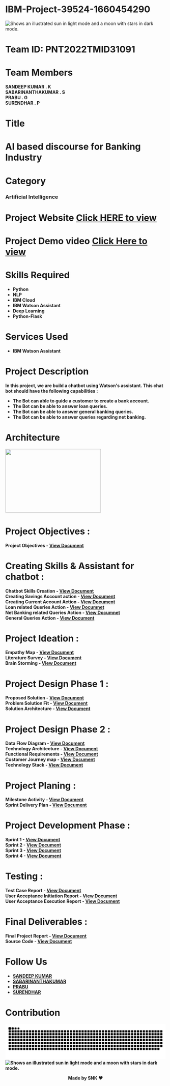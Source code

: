 

# IBM-Project-39524-1660454290
<picture>
  <source media="(prefers-color-scheme: dark)" srcset="https://user-images.githubusercontent.com/114660853/202789509-cde6d113-8a40-472f-b612-ac5f0c384780.gif">
  <source media="(prefers-color-scheme: light)" srcset="https://user-images.githubusercontent.com/114660853/202789509-cde6d113-8a40-472f-b612-ac5f0c384780.gif">
  <img alt="Shows an illustrated sun in light mode and a moon with stars in dark mode." src="https://user-images.githubusercontent.com/114660853/202789509-cde6d113-8a40-472f-b612-ac5f0c384780.gif">
</picture>

# Team ID: PNT2022TMID31091
# Team Members
<b> SANDEEP KUMAR . K <b><br>
<b> SABARINANTHAKUMAR . S<b><br>
<b> PRABU . G<b><br>
<b> SURENDHAR . P<b>



# Title

<h1> AI based discourse for Banking Industry<h1>

  


# Category 
<h3>Artificial Intelligence<h3>
  
# Project Website [Click HERE to view](https://sabari-snk.github.io/bankify/)
# Project Demo video [Click Here to view](https://drive.google.com/drive/u/0/folders/1Sd5QgqMob5q3hgnT4x3iM4-fHmvR0HIv)

# Skills Required
  
  <ul>
  <li>Python</li>
  <li>NLP</li>
  <li>IBM Cloud</li>
  <li>IBM Watson Assistant</li>
  <li>Deep Learning</li>
  <li>Python-Flask</li>
</ul>



# Services Used

<ul>
  <li>IBM Watson Assistant</li>
  </ul>

# Project Description
In this project, we are build a chatbot using Watson's assistant. This chat bot should have the following capabilities :
  
  <ul>

<li>The Bot can able to guide a customer to create a bank account.</li>
  <li>The Bot can be able to answer loan queries.</li>
<li>The Bot can be able to answer general banking queries.</li>
<li>The Bot can be able to answer queries regarding net banking.</li>
    </ul>

# Architecture 
<img src="https://user-images.githubusercontent.com/114660853/202467808-e443e047-c3cf-49fb-9561-9f66c5d5bfdc.png"  width="300" height="200">
  
# Project Objectives : 
  Project Objectives - [View Document](https://github.com/IBM-EPBL/IBM-Project-39524-1660454290/tree/main/Project%20Objectives)
  
# Creating Skills & Assistant for chatbot :
  Chatbot Skills Creation - [View Document](https://github.com/IBM-EPBL/IBM-Project-39524-1660454290/blob/main/Creating%20Skills%20%26%20Assistant%20for%20Chatbot/CREATING%20CHATBOT%20SKILLS.pdf)<br>
  Creating Savings Account action - [View Document](https://github.com/IBM-EPBL/IBM-Project-39524-1660454290/blob/main/Creating%20Skills%20%26%20Assistant%20for%20Chatbot/CREATING%20SAVING%20ACCOUNT%20ACTION.pdf)<br>
  Creating Current Account Action - [View Document](https://github.com/IBM-EPBL/IBM-Project-39524-1660454290/blob/main/Creating%20Skills%20%26%20Assistant%20for%20Chatbot/Creating%20Current%20Account%20Action.pdf)<br>
  Loan related Queries Action - [View Documnet](https://github.com/IBM-EPBL/IBM-Project-39524-1660454290/blob/main/Creating%20Skills%20%26%20Assistant%20for%20Chatbot/Creating%20Loan%20Account%20Action.pdf)<br>
  Net Banking related Queries Action - [View Documnet](https://github.com/IBM-EPBL/IBM-Project-39524-1660454290/blob/main/Creating%20Skills%20%26%20Assistant%20for%20Chatbot/Creating%20Netbanking%20Action.pdf)<br>
  General Queries Action - [View Document](https://github.com/IBM-EPBL/IBM-Project-39524-1660454290/blob/main/Creating%20Skills%20%26%20Assistant%20for%20Chatbot/CREATING%20GENERAL%20QUERY%20ACTION.pdf)
  
 # Project Ideation :
  Empathy Map - [View Document](https://github.com/IBM-EPBL/IBM-Project-39524-1660454290/blob/main/Pre%20development/Ideation/Empathy%20Map%20(1).pdf)<br>
  Literature Survey - [View Document](https://github.com/IBM-EPBL/IBM-Project-39524-1660454290/blob/main/Pre%20development/Ideation/LITERATURE-SURVEY-AI%20BASED%20DISCOURSE%20FOR%20BANKING%20INDUSTRY.pdf)<br>
  Brain Storming - [View Document](https://github.com/IBM-EPBL/IBM-Project-39524-1660454290/blob/main/Pre%20development/Ideation/Brain%20Storming.pdf)<br>
  
# Project Design Phase 1 :
  Proposed Solution - [View Document](https://github.com/IBM-EPBL/IBM-Project-39524-1660454290/blob/main/Pre%20development/Project%20design%20phase%201/Proposed%20solution.pdf)<br>
  Problem Solution Fit - [View Document](https://github.com/IBM-EPBL/IBM-Project-39524-1660454290/blob/main/Pre%20development/Project%20design%20phase%201/Problem%20Solution%20Fit.pdf)<br>
  Solution Architecture - [View Document](https://github.com/IBM-EPBL/IBM-Project-39524-1660454290/blob/main/Pre%20development/Project%20design%20phase%201/Solution%20Architecture.pdf)
  
 # Project Design Phase 2 :
  Data Flow Diagram - [View Document](https://github.com/IBM-EPBL/IBM-Project-39524-1660454290/blob/main/Pre%20development/Project%20design%20phase%202/Data%20flow%20diagrams%20and%20User%20stories%20(2).pdf)<br>
  Technology Architecture - [View Document](https://github.com/IBM-EPBL/IBM-Project-39524-1660454290/blob/main/Pre%20development/Project%20design%20phase%202/Technology%20Architecture.pdf)<br>
  Functional Requirements - [View Document](https://github.com/IBM-EPBL/IBM-Project-39524-1660454290/blob/main/Pre%20development/Project%20design%20phase%202/Functional%20Requirements.pdf)<br>
  Customer Journey map - [View Document](https://github.com/IBM-EPBL/IBM-Project-39524-1660454290/blob/main/Pre%20development/Project%20design%20phase%202/Customer%20Journey-Map.pdf)<br>
  Technology Stack - [View Document](https://github.com/IBM-EPBL/IBM-Project-39524-1660454290/blob/main/Pre%20development/Project%20design%20phase%202/Technology%20Architecture.pdf)
  
  # Project Planing :
  Milestone Activity - [View Document](https://github.com/IBM-EPBL/IBM-Project-39524-1660454290/blob/main/Pre%20development/Project%20planning/Milestone%20and%20activity--list.pdf)<br>
  Sprint Delivery Plan - [View Document](https://github.com/IBM-EPBL/IBM-Project-39524-1660454290/blob/main/Pre%20development/Project%20planning/Sprint%20Delivery-Plan.pdf)
  
  # Project Development Phase :
  Sprint 1 - [View Document](https://github.com/IBM-EPBL/IBM-Project-39524-1660454290/blob/main/Project%20Development%20Phase/Sprint%201/Sprint%20-%201.pdf)<br>
  Sprint 2 - [View Document](https://github.com/IBM-EPBL/IBM-Project-39524-1660454290/blob/main/Project%20Development%20Phase/Sprint%202/Sprint%20-%202.pdf)<br>
  Sprint 3 - [View Document](https://github.com/IBM-EPBL/IBM-Project-39524-1660454290/blob/main/Project%20Development%20Phase/Sprint%203/Sprint%20.%203.pdf)<br>
  Sprint 4 - [View Document](https://github.com/IBM-EPBL/IBM-Project-39524-1660454290/blob/main/Project%20Development%20Phase/Sprint%204/Sprint%20.4.pdf)
  
  # Testing :
  Test Case Report - [View Document](https://github.com/IBM-EPBL/IBM-Project-39524-1660454290/blob/main/Project%20Development%20Phase/Testing/Testcase%20Report.pdf)<br>
  User Acceptance Initiation Report - [View Document](https://github.com/IBM-EPBL/IBM-Project-39524-1660454290/blob/main/Project%20Development%20Phase/Testing/User%20Acceptance%20Initiation%20and%20Desgin.pdf)<br>
  User Acceptance Execution Report - [View Document](https://github.com/IBM-EPBL/IBM-Project-39524-1660454290/blob/main/Project%20Development%20Phase/Testing/UAT%20Report%20.pdf)
  
  # Final Deliverables : 
  Final Project Report - [View Document](https://github.com/IBM-EPBL/IBM-Project-39524-1660454290/blob/main/Final%20Deliverables/Project%20Final%20report/Project%20-%20Final%20report.pdf)<br>
  Source Code - [View Document](https://github.com/IBM-EPBL/IBM-Project-39524-1660454290/tree/main/Final%20Deliverables/Source%20Code)
  
  
# Follow Us 
  <ul>
    <li><b><a href="https://www.instagram.com/mr.chubby_charm/">SANDEEP KUMAR </a></b></li>
  <li><b><a href="https://www.instagram.com/sabari_snk_7665_/">SABARINANTHAKUMAR </a></b></li>
  <li><b><a href="https://www.instagram.com/prabu_solo__/">PRABU </a></b></li>
  <li><b><a href="https://www.instagram.com/surendhar_blackdevil/">SURENDHAR</a></b></li>
  
  </ul>
  
# Contribution 
  
<picture>
  <source media="(prefers-color-scheme: dark)" srcset="https://raw.githubusercontent.com/Platane/snk/output/github-contribution-grid-snake.svg">
  <source media="(prefers-color-scheme: light)" srcset="https://raw.githubusercontent.com/Platane/snk/output/github-contribution-grid-snake.svg">
  <img alt="Shows an illustrated sun in light mode and a moon with stars in dark mode." src="https://raw.githubusercontent.com/Platane/snk/output/github-contribution-grid-snake.svg">
</picture>
  
  <picture>
  <source media="(prefers-color-scheme: dark)" srcset="https://raw.githubusercontent.com/trinib/trinib/main/.images/footer.svg">
  <source media="(prefers-color-scheme: light)" srcset="https://raw.githubusercontent.com/trinib/trinib/main/.images/footer.svg">
  <img alt="Shows an illustrated sun in light mode and a moon with stars in dark mode." src="https://raw.githubusercontent.com/trinib/trinib/main/.images/footer.svg">
</picture>
  
  
  <p align="center">Made by SNK ❤</p>
